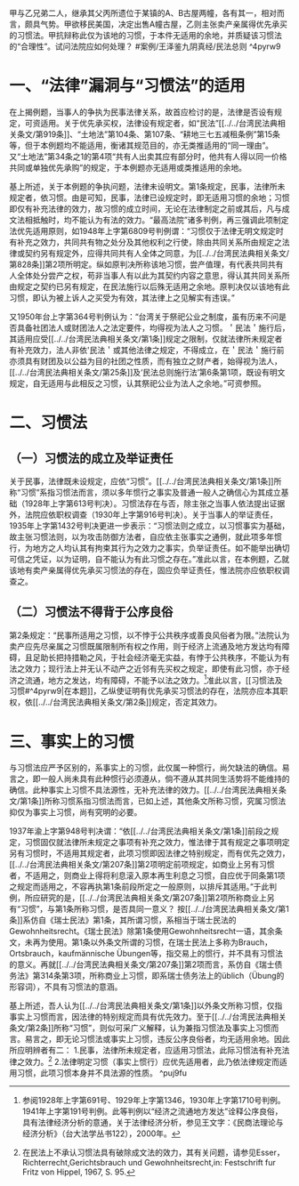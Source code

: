 甲与乙兄弟二人，继承其父丙所遗位于某镇的A、B古屋两幢，各有其一，相对而言，颇具气势。甲欲移民美国，决定出售A幢古屋，乙则主张卖产亲属得优先承买的习惯法。甲抗辩称此仅为该地的习惯，于本件无适用的余地，并质疑该习惯法的“合理性”。试问法院应如何处理？ #案例/王泽鉴九阴真经/民法总则  ^4pyrw9

# 一、“法律”漏洞与“习惯法”的适用

在上揭例题，当事人的争执为民事法律关系，故首应检讨的是，法律是否设有规定，可资适用。关于优先承买权，法律设有规定者，如“民法”[[../../台湾民法典相关条文/第919条]]、“土地法”第104条、第107条、“耕地三七五减租条例”第15条等，但于本例题均不能适用，衡诸其规范目的，亦无类推适用的“同一理由”。又“土地法”第34条之1的第4项“共有人出卖其应有部分时，他共有人得以同一价格共同或单独优先承购”的规定，于本例题亦无适用或类推适用的余地。

基上所述，关于本例题的争执问题，法律未设明文。第1条规定，民事，法律所未规定者，依习惯。由是可知，民事，法律已设规定时，即无适用习惯的余地；习惯即仅有补充法律的效力，故习惯的成立时间，无论在法律制定之前或其后，凡与成文法相抵触时，均不能认为有法的效力。“最高法院”诸多判例，再三强调此项制定法优先适用原则，如1948年上字第6809号判例谓：“习惯仅于法律无明文规定时有补充之效力，共同共有物之处分及其他权利之行使，除由共同关系所由规定之法律或契约另有规定外，应得共同共有人全体之同意，为[[../../台湾民法典相关条文/第828条]]第2项所明定。纵如原判决所称该地习惯，尝产值理，有代表共同共有人全体处分尝产之权，苟非当事人有以此为其契约内容之意思，得认其共同关系所由规定之契约已另有规定，在民法施行以后殊无适用之余地。原判决仅以该地有此习惯，即认为被上诉人之买受为有效，其法律上之见解实有违误。”

又1950年台上字第364号判例认为：“台湾关于祭祀公业之制度，虽有历来不问是否具备社团法人或财团法人之法定要件，均得视为法人之习惯。＇民法＇施行后，其适用应受[[../../台湾民法典相关条文/第1条]]规定之限制，仅就法律所未规定者有补充效力，法人非依'民法＇或其他法律之规定，不得成立，在＇民法＇施行前亦须具有财团及以公益为目的社团之性质，而有独立之财产者，始得视为法人，[[../../台湾民法典相关条文/第25条]]及‘民法总则施行法’第6条第1项，既设有明文规定，自无适用与此相反之习惯，认其祭祀公业为法人之余地。”可资参照。

# 二、习惯法

## （一）习惯法的成立及举证责任

关于民事，法律既未设规定，应依“习惯”。[[../../台湾民法典相关条文/第1条]]所称“习惯”系指习惯法而言，须以多年惯行之事实及普通一般人之确信心为其成立基础（1928年上字第613号判决）。习惯法存在与否，除主张之当事人依法提出证据外，法院应依职权调查（1930年上字第916号判决）。关于当事人的举证责任，1935年上字第1432号判决更进一步表示：“习惯法则之成立，以习惯事实为基础，故主张习惯法则，以为攻击防御方法者，自应依主张事实之通例，就此项多年惯行，为地方之人均认其有拘束其行为之效力之事实，负举证责任。如不能举出确切可信之凭证，以为证明，自不能认为有此习惯之存在。”准此以言，在本例题，乙就该地有卖产亲属得优先承买习惯法的存在，固应负举证责任，惟法院亦应依职权调查之。

## （二）习惯法不得背于公序良俗
第2条规定：“民事所适用之习惯，以不悖于公共秩序或善良风俗者为限。”法院认为卖产应先尽亲属之习惯既属限制所有权之作用，则于经济上流通及地方发达均有障碍，且足助长把持措勒之风，于社会经济毫无实益，有悖于公共秩序，不能认为有法之效力；现行法上并无认不动产之近邻有先买权之规定，即使有此习惯，亦于经济之流通，地方之发达，均有障碍，不能予以法之效力。[^1]准此以言，[[习惯法及习惯#^4pyrw9|在本题]]，乙纵使证明有优先承买习惯法的存在，法院亦应本其职权，依[[../../台湾民法典相关条文/第2条]]规定，否定其效力。

[^1]:参阅1928年上字第691号、1929年上字第1346，1930年上字第1710号判例。1941年上字第191号判例。此等判例以“经济之流通地方发达”诠释公序良俗，具有法律经济分析的意通，关于法律经济分析，参见王文字：《民商法理论与经济分析》（台大法学丛书122），2000年。

# 三、事实上的习惯

与习惯法应严予区别的，系事实上的习惯，此仅属一种惯行，尚欠缺法的确信。易言之，即一般人尚未具有此种惯行必须遵从，倘不遵从其共同生活势将不能维持的确信。此种事实上习惯不具法源性，无补充法律的效力。[[../../台湾民法典相关条文/第1条]]所称习惯系指习惯法而言，已如上述，其他条文所称习惯，究属习惯法抑仅为事实上习惯，尚有究明的必要。

1937年渝上字第948号判决谓：“依[[../../台湾民法典相关条文/第1条]]前段之规定，习惯固仅就法律所未规定之事项有补充之效力，惟法律于其有规定之事项明定另有习惯时，不适用其规定者，此项习惯即因法律之特别规定，而有优先之效力，[[../../台湾民法典相关条文/第207条]]第2项明定前项规定，如商业上另有习惯者，不适用之，则商业上得将利息滚入原本再生利息之习惯，自应优于同条第1项之规定而适用之，不容再执第1条前段所定之一般原则，以排斥其适用。”于此判例，所应研究的是，[[../../台湾民法典相关条文/第207条]]第2项所称商业上另有“习惯”，与第1条所称习惯，是否具同一意义？
按[[../../台湾民法典相关条文/第1条]]系仿自《瑞士民法》第1条，其所谓习惯，系相当于瑞士民法的Gewohnheitsrecht。《瑞士民法》除第1条使用Gewohnheitsrecht一语，其余条文，未再为使用。第1条以外条文所谓的习惯，在瑞士民法上多称为Brauch，Ortsbrauch，kaufmännische Übungen等，指交易上的惯行，并不具有习惯法的意义。再就[[../../台湾民法典相关条文/第207条]]第2项而言，系仿自《瑞士债务法》第314条第3项，所称商业上习惯，即系瑞士债务法上的üblich（Übung的形容词），不具有习惯法的意涵。

基上所述，吾人认为[[../../台湾民法典相关条文/第1条]]以外条文所称习惯，仅指事实上习惯而言，因法律的特别规定而具有优先效力。至于[[../../台湾民法典相关条文/第2条]]所称“习惯”，则似可采广义解释，认为兼指习惯法及事实上习惯而言。易言之，即无论习惯法或事实上习惯，违反公序良俗者，均无适用余地。因此所应明辨者有二： 
1.民事，法律所未规定者，应适用习惯法，此际习惯法有补充法律之效力。[^2]
2.法律明定习惯（事实上惯行）应优先适用者，此乃依法律规定而适用习惯，此项习惯本身并不具法源的性质。 ^puj9fu

[^2]:在民法上不承认习惯法具有破除成文法的效力，其有关问题，请参见Esser， Richterrecht,Gerichtsbrauch und Gewohnheitsrecht,in: Festschrift fur Fritz von Hippel, 1967, S. 95.